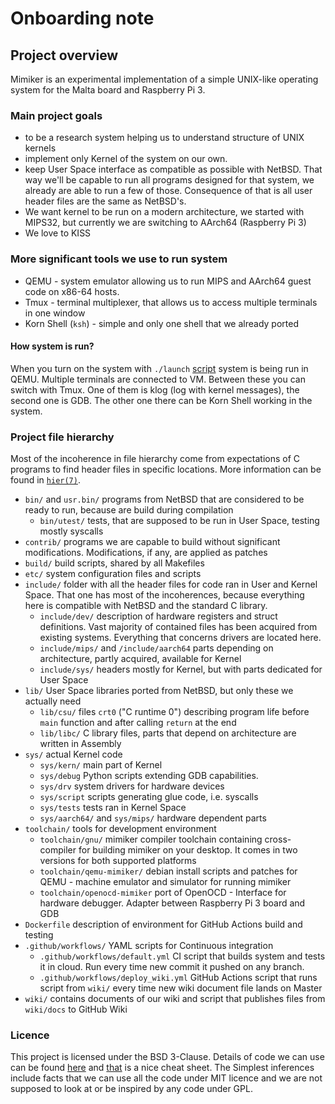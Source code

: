 # Onboarding note

## Project overview

Mimiker is an experimental implementation of a simple UNIX-like operating
system for the Malta board and Raspberry Pi 3.

### Main project goals

* to be a research system helping us to understand structure of UNIX kernels
* implement only Kernel of the system on our own.
* keep User Space interface as compatible as possible with
  NetBSD. That way we'll be capable to run all programs designed for that
  system, we already are able to run a few of those. Consequence of that
  is all user header files are the same as NetBSD's.
* We want kernel to be run on a modern architecture, we started with MIPS32,
  but currently we are switching to AArch64 (Raspberry Pi 3)
* We love to KISS

### More significant tools we use to run system

* QEMU - system emulator allowing us to run MIPS and AArch64 guest code
  on x86-64 hosts.
* Tmux - terminal multiplexer, that allows us to access multiple terminals in
  one window
* Korn Shell (`ksh`) - simple and only one shell that we already ported

#### How system is run?

When you turn on the system with `./launch` [script][1] system is being run in QEMU.
Multiple terminals are connected to VM. Between these you can switch with Tmux.
One of them is klog (log with kernel messages), the second one is GDB.
The other one there can be Korn Shell working in the system.

### Project file hierarchy

Most of the incoherence in file hierarchy come from expectations of C
programs to find header files in specific locations.
More information can be found in [`hier(7)`][2].

* `bin/` and `usr.bin/` programs from NetBSD that are
  considered to be ready to run, because are build during compilation
  * `bin/utest/` tests, that are supposed to be run in User Space,
    testing mostly syscalls
* `contrib/` programs we are capable to build without significant modifications.
  Modifications, if any, are applied as patches
* `build/` build scripts, shared by all Makefiles
* `etc/` system configuration files and scripts
* `include/` folder with all the header files for code ran in User and Kernel
  Space. That one has most of the incoherences, because
  everything here is compatible with NetBSD and the standard C library.
  * `include/dev/` description of hardware registers and struct definitions.
  Vast majority of contained files has been acquired from existing systems.
  Everything that concerns drivers are located here.
  * `include/mips/` and `/include/aarch64` parts depending on architecture,
    partly acquired, available for Kernel
  * `include/sys/` headers mostly for Kernel, but with parts dedicated for
    User Space
* `lib/` User Space libraries ported from NetBSD, but only these we actually need
  * `lib/csu/` files `crt0` ("C runtime 0") describing program life before
  `main` function and after calling `return` at the end
  * `lib/libc/` C library files, parts that depend on architecture are written
    in Assembly
* `sys/` actual Kernel code
  * `sys/kern/` main part of Kernel
  * `sys/debug` Python scripts extending GDB capabilities.
  * `sys/drv` system drivers for hardware devices
  * `sys/script` scripts generating glue code, i.e. syscalls
  * `sys/tests` tests ran in Kernel Space
  * `sys/aarch64/` and `sys/mips/` hardware dependent parts
* `toolchain/` tools for development environment
  * `toolchain/gnu/` mimiker compiler toolchain containing
    cross-compiler for building mimiker on your desktop.
    It comes in two versions for both supported platforms
  * `toolchain/qemu-mimiker/` debian install scripts and patches for QEMU -
    machine emulator and simulator for running mimiker
  * `toolchain/openocd-mimiker` port of OpenOCD -
    Interface for hardware debugger. Adapter between Raspberry Pi 3 board and GDB
* `Dockerfile` description of environment for GitHub Actions build and testing
* `.github/workflows/` YAML scripts for Continuous integration
  * `.github/workflows/default.yml` CI script that builds system and
    tests it in cloud. Run every time new commit it pushed on any branch.
  * `.github/workflows/deploy_wiki.yml` GitHub Actions script that runs
    script from `wiki/` every time new wiki document file lands on Master
* `wiki/` contains documents of our wiki and script
  that publishes files from `wiki/docs` to GitHub Wiki

### Licence

This project is licensed under the BSD 3-Clause. Details of code we can
use can be found [here][3] and [that][4] is a nice cheat sheet.
The Simplest inferences include facts that we can use all the code under MIT
licence and we are not supposed to look at or be inspired by any code
under GPL.

[1]: https://github.com/cahirwpz/mimiker#readme
[2]: https://man.netbsd.org/hier.7
[3]: https://en.wikipedia.org/wiki/License_compatibility
[4]: https://en.wikipedia.org/wiki/License_compatibility#/media/File:Floss-license-slide-image.svg

